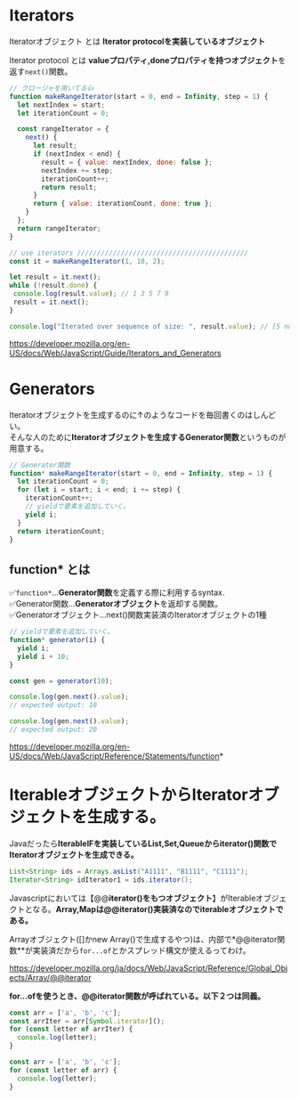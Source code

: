 # Iterators
Iteratorオブジェクト とは **Iterator protocolを実装しているオブジェクト**

Iterator protocol とは **valueプロパティ,doneプロパティを持つオブジェクト**を返す`next()`関数。
```js
// クロージャを用いてる👍
function makeRangeIterator(start = 0, end = Infinity, step = 1) {
  let nextIndex = start;
  let iterationCount = 0;

  const rangeIterator = {
    next() {
      let result;
      if (nextIndex < end) {
        result = { value: nextIndex, done: false };
        nextIndex += step;
        iterationCount++;
        return result;
      }
      return { value: iterationCount, done: true };
    }
  };
  return rangeIterator;
}

// use iterators ///////////////////////////////////////////
const it = makeRangeIterator(1, 10, 2);

let result = it.next();
while (!result.done) {
 console.log(result.value); // 1 3 5 7 9
 result = it.next();
}

console.log("Iterated over sequence of size: ", result.value); // [5 numbers returned, that took interval in between: 0 to 10]
```

https://developer.mozilla.org/en-US/docs/Web/JavaScript/Guide/Iterators_and_Generators

# Generators
Iteratorオブジェクトを生成するのに↑のようなコードを毎回書くのはしんどい。<br>
そんな人のために**Iteratorオブジェクトを生成するGenerator関数**というものが用意する。
```js
// Generator関数
function* makeRangeIterator(start = 0, end = Infinity, step = 1) {
  let iterationCount = 0;
  for (let i = start; i < end; i += step) {
    iterationCount++;
    // yieldで要素を追加していく。
    yield i;
  }
  return iterationCount;
}
```

## function* とは
✅`function*`...**Generator関数**を定義する際に利用するsyntax.<br>
✅Generator関数...**Generatorオブジェクト**を返却する関数。<br>
✅Generatorオブジェクト...next()関数実装済のIteratorオブジェクトの1種
```js
// yieldで要素を追加していく。
function* generator(i) {
  yield i;
  yield i + 10;
}

const gen = generator(10);

console.log(gen.next().value);
// expected output: 10

console.log(gen.next().value);
// expected output: 20
```

https://developer.mozilla.org/en-US/docs/Web/JavaScript/Reference/Statements/function*

# IterableオブジェクトからIteratorオブジェクトを生成する。
Javaだったら**IterableIFを実装しているList,Set,Queueからiterator()関数でIteratorオブジェクトを生成できる。**
```java
List<String> ids = Arrays.asList("A1111", "B1111", "C1111");
Iterator<String> idIterator1 = ids.iterator();
```
Javascriptにおいては【@@**iterator()をもつオブジェクト**】がIterableオブジェクトとなる。**Array,Mapは@@iterator()実装済なのでiterableオブジェクトである。**

Arrayオブジェクト([]かnew Array()で生成するやつ)は、内部で*@@iterator関数**が実装済だから`for...of`とかスプレッド構文が使えるってわけ。

https://developer.mozilla.org/ja/docs/Web/JavaScript/Reference/Global_Objects/Array/@@iterator

**for...ofを使うとき、@@iterator関数が呼ばれている。以下２つは同義。**
```js
const arr = ['a', 'b', 'c'];
const arrIter = arr[Symbol.iterator]();
for (const letter of arrIter) {
  console.log(letter);
}
```
```js
const arr = ['a', 'b', 'c'];
for (const letter of arr) {
  console.log(letter);
}
```